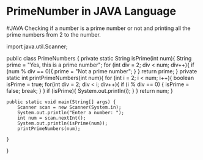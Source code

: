 # PrimeNumber in JAVA Language
#JAVA
Checking if a number is a prime number or not and printing all the prime numbers from 2 to the number.

import java.util.Scanner;

public class PrimeNumbers {
    private static String isPrime(int num){
        String prime = "Yes, this is a prime number";
        for (int div = 2; div < num; div++){
            if (num % div == 0){
                prime = "Not a prime number";
            }
        }
        return prime;
    }
    private static int printPrimeNumbers(int num){
        for (int i = 2; i < num; i++){
            boolean isPrime = true;
            for(int div = 2; div < i; div++){
                if (i % div == 0) {
                    isPrime = false;
                    break;
                }
            }
            if (isPrime){
                System.out.println(i);
            }
        }
        return num;
    }

    public static void main(String[] args) {
        Scanner scan = new Scanner(System.in);
        System.out.println("Enter a number: ");
        int num = scan.nextInt();
        System.out.println(isPrime(num));
        printPrimeNumbers(num);

    }
}
